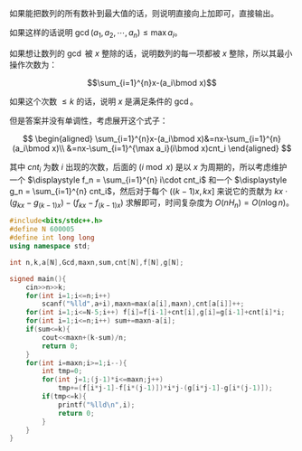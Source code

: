 如果能把数列的所有数补到最大值的话，则说明直接向上加即可，直接输出。

如果这样的话说明 $\gcd(a_1,a_2,\cdots,a_n)\le \max a_i$。

如果想让数列的 $\gcd$ 被 $x$ 整除的话，说明数列的每一项都被 $x$ 整除，所以其最小操作次数为：

$$\sum_{i=1}^{n}x-(a_i\bmod x)$$

如果这个次数 $\le k$ 的话，说明 $x$ 是满足条件的 $\gcd$。

但是答案并没有单调性，考虑展开这个式子：

$$
\begin{aligned}
\sum_{i=1}^{n}x-(a_i\bmod x)&=nx-\sum_{i=1}^{n}(a_i\bmod x)\\
&=nx-\sum_{i=1}^{\max a_i}(i\bmod x)cnt_i
\end{aligned}
$$

其中 $cnt_i$ 为数 $i$ 出现的次数，后面的 $(i\bmod x)$ 是以 $x$ 为周期的，所以考虑维护一个 $\displaystyle f_n = \sum_{i=1}^{n} i\cdot cnt_i$ 和一个 $\displaystyle g_n = \sum_{i=1}^{n} cnt_i$，然后对于每个 $((k-1)x,kx]$ 来说它的贡献为 $kx\cdot (g_{kx}-g_{(k-1)x})-(f_{kx}-f_{(k-1)x})$ 求解即可，时间复杂度为 $O(nH_n)=O(n\log n)$。

```cpp
#include<bits/stdc++.h>
#define N 600005
#define int long long
using namespace std;

int n,k,a[N],Gcd,maxn,sum,cnt[N],f[N],g[N];

signed main(){
    cin>>n>>k;
    for(int i=1;i<=n;i++)
        scanf("%lld",a+i),maxn=max(a[i],maxn),cnt[a[i]]++;
    for(int i=1;i<=N-5;i++) f[i]=f[i-1]+cnt[i],g[i]=g[i-1]+cnt[i]*i;
    for(int i=1;i<=n;i++) sum+=maxn-a[i];
    if(sum<=k){
        cout<<maxn+(k-sum)/n;
        return 0;
    }
    for(int i=maxn;i>=1;i--){
        int tmp=0;
        for(int j=1;(j-1)*i<=maxn;j++)
            tmp+=(f[i*j-1]-f[i*(j-1)])*i*j-(g[i*j-1]-g[i*(j-1)]);
        if(tmp<=k){
            printf("%lld\n",i);
            return 0;
        }
    }
}
```